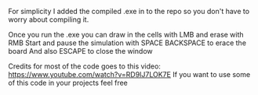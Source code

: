 For simplicity I added the compiled .exe in to the repo so you don't have to worry about compiling it.

Once you run the .exe you can draw in the cells with LMB and erase with RMB
Start and pause the simulation with SPACE
BACKSPACE to erace the board
And also ESCAPE to close the window

Credits for most of the code goes to this video: https://www.youtube.com/watch?v=RD9IJ7LOK7E
If you want to use some of this code in your projects feel free
